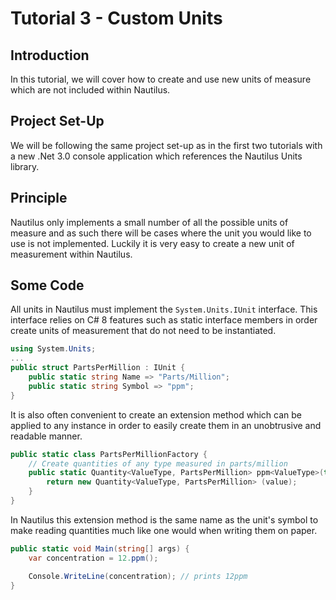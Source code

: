 # Tutorial 3 - Custom Units
## Introduction
In this tutorial, we will cover how to create and use new units of measure which are not included within Nautilus. 

## Project Set-Up
We will be following the same project set-up as in the first two tutorials with a new .Net 3.0 console application which references the Nautilus Units library. 

## Principle
Nautilus only implements a small number of all the possible units of measure and as such there will be cases where the unit you would like to use is not implemented. Luckily it is very easy to create a new unit of measurement within Nautilus. 

## Some Code
All units in Nautilus must implement the `System.Units.IUnit` interface. This interface relies on C# 8 features such as static interface members in order create units of measurement that do not need to be instantiated. 

```cs
using System.Units; 
...
public struct PartsPerMillion : IUnit {
    public static string Name => "Parts/Million";
    public static string Symbol => "ppm";
}
```

It is also often convenient to create an extension method which can be applied to any instance in order to easily create them in an unobtrusive and readable manner. 

```cs
public static class PartsPerMillionFactory {
    // Create quantities of any type measured in parts/million 
    public static Quantity<ValueType, PartsPerMillion> ppm<ValueType>(this ValueType value) {
        return new Quantity<ValueType, PartsPerMillion> (value);
    }
}
```

In Nautilus this extension method is the same name as the unit's symbol to make reading quantities much like one would when writing them on paper.

```cs
public static void Main(string[] args) {
    var concentration = 12.ppm();

    Console.WriteLine(concentration); // prints 12ppm
}
```
